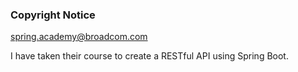 ### Copyright Notice

 spring.academy@broadcom.com 

I have taken their course to create a RESTful API using Spring Boot.
